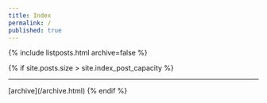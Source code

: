 ```yaml
---
title: Index
permalink: /
published: true
---
```

{% include listposts.html archive=false %}

{% if site.posts.size > site.index_post_capacity %}
  <hr>
  [archive](/archive.html)
{% endif %}
